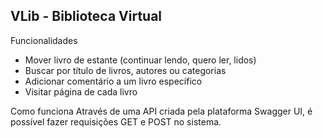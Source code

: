 ## VLib - Biblioteca Virtual

Funcionalidades
- Mover livro de estante (continuar lendo, quero ler, lidos)
- Buscar por título de livros, autores ou categorias
- Adicionar comentário a um livro específico
- Visitar página de cada livro

Como funciona
Através de uma API criada pela plataforma Swagger UI, é possível fazer requisições GET e POST no sistema.
